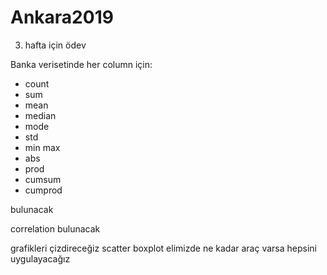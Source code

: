 # Ankara2019
3. hafta için ödev

Banka verisetinde her column için:

* count
* sum
* mean
* median
* mode
* std
* min max
* abs
* prod
* cumsum
* cumprod

bulunacak

correlation bulunacak

grafikleri çizdireceğiz
scatter boxplot elimizde ne kadar araç varsa hepsini uygulayacağız
